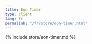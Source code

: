 ```yaml
---
title: Eon Timer
type: client
lang: fr
permalink: "/fr/store/eon-timer.html"
---
```


{% include store/eon-timer.md %}
  
